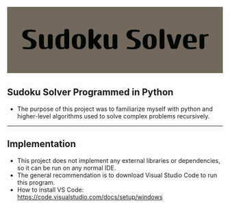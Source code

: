 ![Sudoku_Solver](Sudoku_Solver.png)

## Sudoku Solver Programmed in Python

- The purpose of this project was to familiarize myself with python and higher-level algorithms used to solve complex problems recursively.

---

## Implementation

- This project does not implement any external libraries or dependencies, so it can be run on any normal IDE. 
- The general recommendation is to download Visual Studio Code to run this program.
- How to install VS Code: https://code.visualstudio.com/docs/setup/windows
